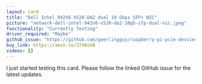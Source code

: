 ```yaml
---
layout: card
title: "Dell Intel 942V6 X520-DA2 dual 10 Gbps SFP+ NIC"
picture: "network-dell-intel-942v6-x520-da2-10gb-sfp-dual-nic.jpeg"
functionality: "Currently Testing"
driver_required: "Maybe"
github_issue: "https://github.com/geerlingguy/raspberry-pi-pcie-devices/issues/47"
buy_link: https://amzn.to/37XWikN
videos: []
---
```

I just started testing this card. Please follow the linked GitHub issue for the latest updates.
